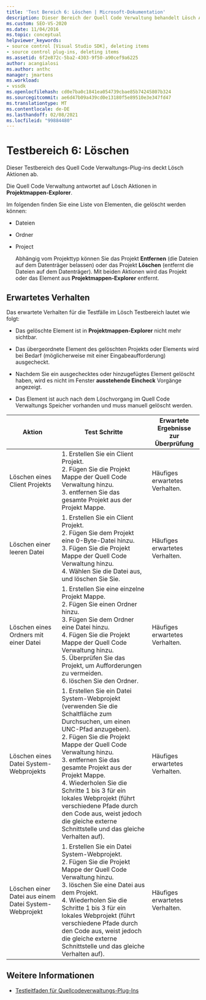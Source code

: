 ```yaml
---
title: 'Test Bereich 6: Löschen | Microsoft-Dokumentation'
description: Dieser Bereich der Quell Code Verwaltung behandelt Lösch Aktionen in Projektmappen-Explorer für das Visual Studio-Quellcodeverwaltungs-Plug-in.
ms.custom: SEO-VS-2020
ms.date: 11/04/2016
ms.topic: conceptual
helpviewer_keywords:
- source control [Visual Studio SDK], deleting items
- source control plug-ins, deleting items
ms.assetid: 6f2e872c-5ba2-4303-9f50-a90cef9a6225
author: acangialosi
ms.author: anthc
manager: jmartens
ms.workload:
- vssdk
ms.openlocfilehash: cd0e7ba0c1841ea054739cbae85b74245807b324
ms.sourcegitcommit: ae6d47b09a439cd0e13180f5e89510e3e347fd47
ms.translationtype: MT
ms.contentlocale: de-DE
ms.lasthandoff: 02/08/2021
ms.locfileid: "99884480"
---
```

# <a name="test-area-6-delete"></a>Testbereich 6: Löschen
Dieser Testbereich des Quell Code Verwaltungs-Plug-ins deckt Lösch Aktionen ab.

 Die Quell Code Verwaltung antwortet auf Lösch Aktionen in **Projektmappen-Explorer**.

 Im folgenden finden Sie eine Liste von Elementen, die gelöscht werden können:

- Dateien

- Ordner

- Project

  Abhängig vom Projekttyp können Sie das Projekt **Entfernen** (die Dateien auf dem Datenträger belassen) oder das Projekt **Löschen** (entfernt die Dateien auf dem Datenträger). Mit beiden Aktionen wird das Projekt oder das Element aus **Projektmappen-Explorer** entfernt.

## <a name="expected-behavior"></a>Erwartetes Verhalten
 Das erwartete Verhalten für die Testfälle im Lösch Testbereich lautet wie folgt:

- Das gelöschte Element ist in **Projektmappen-Explorer** nicht mehr sichtbar.

- Das übergeordnete Element des gelöschten Projekts oder Elements wird bei Bedarf (möglicherweise mit einer Eingabeaufforderung) ausgecheckt.

- Nachdem Sie ein ausgechecktes oder hinzugefügtes Element gelöscht haben, wird es nicht im Fenster **ausstehende Eincheck** Vorgänge angezeigt.

- Das Element ist auch nach dem Löschvorgang im Quell Code Verwaltungs Speicher vorhanden und muss manuell gelöscht werden.

|Aktion|Test Schritte|Erwartete Ergebnisse zur Überprüfung|
|------------|----------------|--------------------------------|
|Löschen eines Client Projekts|1. Erstellen Sie ein Client Projekt.<br />2. Fügen Sie die Projekt Mappe der Quell Code Verwaltung hinzu.<br />3. entfernen Sie das gesamte Projekt aus der Projekt Mappe.|Häufiges erwartetes Verhalten.|
|Löschen einer leeren Datei|1. Erstellen Sie ein Client Projekt.<br />2. Fügen Sie dem Projekt eine 0-Byte-Datei hinzu.<br />3. Fügen Sie die Projekt Mappe der Quell Code Verwaltung hinzu.<br />4. Wählen Sie die Datei aus, und löschen Sie Sie.|Häufiges erwartetes Verhalten.|
|Löschen eines Ordners mit einer Datei|1. Erstellen Sie eine einzelne Projekt Mappe.<br />2. Fügen Sie einen Ordner hinzu.<br />3. Fügen Sie dem Ordner eine Datei hinzu.<br />4. Fügen Sie die Projekt Mappe der Quell Code Verwaltung hinzu.<br />5. Überprüfen Sie das Projekt, um Aufforderungen zu vermeiden.<br />6. löschen Sie den Ordner.|Häufiges erwartetes Verhalten.|
|Löschen eines Datei System-Webprojekts|1. Erstellen Sie ein Datei System-Webprojekt (verwenden Sie die Schaltfläche zum Durchsuchen, um einen UNC-Pfad anzugeben).<br />2. Fügen Sie die Projekt Mappe der Quell Code Verwaltung hinzu.<br />3. entfernen Sie das gesamte Projekt aus der Projekt Mappe.<br />4. Wiederholen Sie die Schritte 1 bis 3 für ein lokales Webprojekt (führt verschiedene Pfade durch den Code aus, weist jedoch die gleiche externe Schnittstelle und das gleiche Verhalten auf).|Häufiges erwartetes Verhalten.|
|Löschen einer Datei aus einem Datei System-Webprojekt|1. Erstellen Sie ein Datei System-Webprojekt.<br />2. Fügen Sie die Projekt Mappe der Quell Code Verwaltung hinzu.<br />3. löschen Sie eine Datei aus dem Projekt.<br />4. Wiederholen Sie die Schritte 1 bis 3 für ein lokales Webprojekt (führt verschiedene Pfade durch den Code aus, weist jedoch die gleiche externe Schnittstelle und das gleiche Verhalten auf).|Häufiges erwartetes Verhalten.|

## <a name="see-also"></a>Weitere Informationen
- [Testleitfaden für Quellcodeverwaltungs-Plug-Ins](../../extensibility/internals/test-guide-for-source-control-plug-ins.md)
